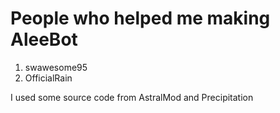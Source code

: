 # People who helped me making AleeBot

1. swawesome95
2. OfficialRain

I used some source code from AstralMod and Precipitation
